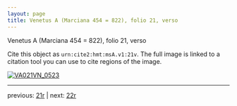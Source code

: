 ```yaml
---
layout: page
title: Venetus A (Marciana 454 = 822), folio 21, verso
---
```


Venetus A (Marciana 454 = 822), folio 21, verso

Cite this object as `urn:cite2:hmt:msA.v1:21v`.  The full image is linked to a citation tool you can use to cite regions of the image.

[![VA021VN_0523](http://www.homermultitext.org/iipsrv?IIIF=/project/homer/pyramidal/deepzoom/hmt/vaimg/2017a/VA021VN_0523.tif/full/800,/0/default.jpg)](http://www.homermultitext.org/ict2/?urn=urn:cite2:hmt:vaimg.2017a:VA021VN_0523) 

---

previous:  [21r](../21r/) | next: [22r](../22r/)